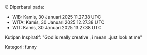 ⏰ Diperbarui pada:
- WIB: Kamis, 30 Januari 2025 11.27.38 UTC
- WITA: Kamis, 30 Januari 2025 12.27.38 UTC
- WIT: Kamis, 30 Januari 2025 13.27.38 UTC

Kutipan Inspiratif:
"God is really creative , i mean ..just look at me"


Kategori: funny

